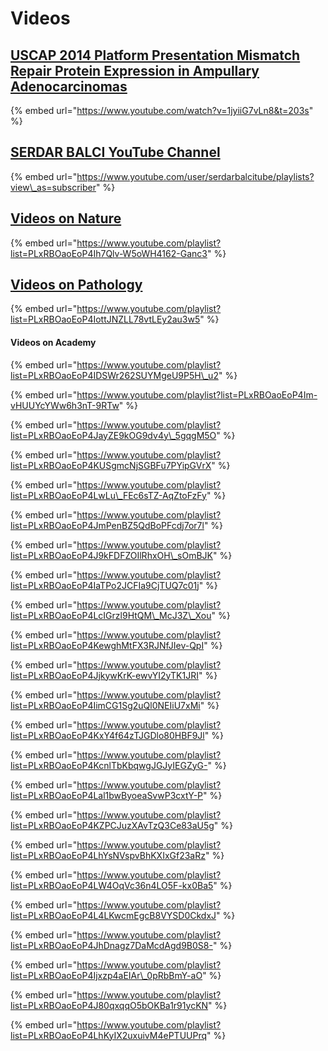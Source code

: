 # Videos

## [USCAP 2014 Platform Presentation Mismatch Repair Protein Expression in Ampullary Adenocarcinomas](https://www.youtube.com/watch?v=1jyiiG7vLn8&t=203s)

{% embed url="https://www.youtube.com/watch?v=1jyiiG7vLn8&t=203s" %}

## [SERDAR BALCI YouTube Channel](https://www.youtube.com/user/serdarbalcitube/)

{% embed url="https://www.youtube.com/user/serdarbalcitube/playlists?view\_as=subscriber" %}

## [Videos on Nature](https://www.youtube.com/playlist?list=PLxRBOaoEoP4Ih7Qlv-W5oWH4162-Ganc3)

{% embed url="https://www.youtube.com/playlist?list=PLxRBOaoEoP4Ih7Qlv-W5oWH4162-Ganc3" %}

## [Videos on Pathology](https://www.youtube.com/playlist?list=PLxRBOaoEoP4IottJNZLL78vtLEy2au3w5)

{% embed url="https://www.youtube.com/playlist?list=PLxRBOaoEoP4IottJNZLL78vtLEy2au3w5" %}

#### Videos on Academy

{% embed url="https://www.youtube.com/playlist?list=PLxRBOaoEoP4IDSWr262SUYMgeU9P5H\_u2" %}

{% embed url="https://www.youtube.com/playlist?list=PLxRBOaoEoP4Im-vHUUYcYWw6h3nT-9RTw" %}

{% embed url="https://www.youtube.com/playlist?list=PLxRBOaoEoP4JayZE9kOG9dv4y\_5gqgM5O" %}

{% embed url="https://www.youtube.com/playlist?list=PLxRBOaoEoP4KUSgmcNjSGBFu7PYipGVrX" %}

{% embed url="https://www.youtube.com/playlist?list=PLxRBOaoEoP4LwLu\_FEc6sTZ-AqZtoFzFy" %}

{% embed url="https://www.youtube.com/playlist?list=PLxRBOaoEoP4JmPenBZ5QdBoPFcdj7or7l" %}

{% embed url="https://www.youtube.com/playlist?list=PLxRBOaoEoP4J9kFDFZOIlRhxOH\_sOmBJK" %}

{% embed url="https://www.youtube.com/playlist?list=PLxRBOaoEoP4IaTPo2JCFIa9CjTUQ7c01j" %}

{% embed url="https://www.youtube.com/playlist?list=PLxRBOaoEoP4LcIGrzl9HtQM\_McJ3Z\_Xou" %}

{% embed url="https://www.youtube.com/playlist?list=PLxRBOaoEoP4KewghMtFX3RJNfJIev-QpI" %}

{% embed url="https://www.youtube.com/playlist?list=PLxRBOaoEoP4JjkywKrK-ewvYI2yTK1JRI" %}

{% embed url="https://www.youtube.com/playlist?list=PLxRBOaoEoP4IimCG1Sg2uQl0NEIiU7xMi" %}

{% embed url="https://www.youtube.com/playlist?list=PLxRBOaoEoP4KxY4f64zTJGDlo80HBF9Jl" %}

{% embed url="https://www.youtube.com/playlist?list=PLxRBOaoEoP4KcnlTbKbqwgJGJyIEGZyG-" %}

{% embed url="https://www.youtube.com/playlist?list=PLxRBOaoEoP4Lal1bwByoeaSvwP3cxtY-P" %}

{% embed url="https://www.youtube.com/playlist?list=PLxRBOaoEoP4KZPCJuzXAvTzQ3Ce83aU5g" %}

{% embed url="https://www.youtube.com/playlist?list=PLxRBOaoEoP4LhYsNVspvBhKXIxGf23aRz" %}

{% embed url="https://www.youtube.com/playlist?list=PLxRBOaoEoP4LW4OqVc36n4LO5F-kx0Ba5" %}

{% embed url="https://www.youtube.com/playlist?list=PLxRBOaoEoP4L4LKwcmEgcB8VYSD0CkdxJ" %}

{% embed url="https://www.youtube.com/playlist?list=PLxRBOaoEoP4JhDnagz7DaMcdAgd9B0S8-" %}

{% embed url="https://www.youtube.com/playlist?list=PLxRBOaoEoP4Ijxzp4aEIAr\_0pRbBmY-aO" %}

{% embed url="https://www.youtube.com/playlist?list=PLxRBOaoEoP4J80qxqqO5bOKBa1r91ycKN" %}

{% embed url="https://www.youtube.com/playlist?list=PLxRBOaoEoP4LhKyIX2uxuivM4ePTUUPrq" %}
